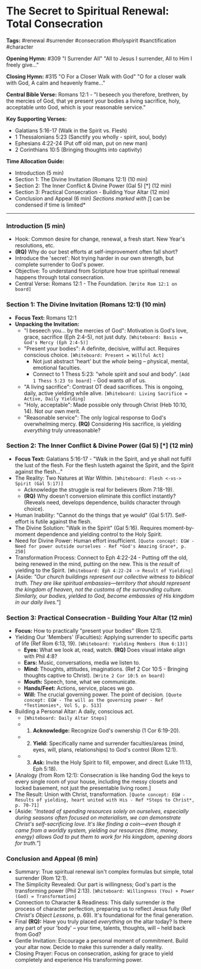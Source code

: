 # The Secret to Spiritual Renewal: Total Consecration

**Tags:** #renewal #surrender #consecration #holyspirit #sanctification #character

**Opening Hymn:** #309 "I Surrender All"
"All to Jesus I surrender, All to Him I freely give..."

**Closing Hymn:** #315 "O For a Closer Walk with God"
"O for a closer walk with God, A calm and heavenly frame..."

**Central Bible Verse:** Romans 12:1 - "I beseech you therefore, brethren, by the mercies of God, that ye present your bodies a living sacrifice, holy, acceptable unto God, which is your reasonable service."

**Key Supporting Verses:**
*   Galatians 5:16-17 (Walk in the Spirit vs. Flesh)
*   1 Thessalonians 5:23 (Sanctify you wholly - spirit, soul, body)
*   Ephesians 4:22-24 (Put off old man, put on new man)
*   2 Corinthians 10:5 (Bringing thoughts into captivity)

**Time Allocation Guide:**
*   Introduction (5 min)
*   Section 1: The Divine Invitation (Romans 12:1) (10 min)
*   Section 2: The Inner Conflict & Divine Power (Gal 5) [*] (12 min)
*   Section 3: Practical Consecration - Building Your Altar (12 min)
*   Conclusion and Appeal (6 min)
*Sections marked with [*] can be condensed if time is limited*

---

### Introduction (5 min)

*   Hook: Common desire for change, renewal, a fresh start. New Year's resolutions, etc.
*   **(RQ)** Why do our best efforts at self-improvement often fall short?
*   Introduce the 'secret': Not trying harder in our own strength, but complete surrender to God's power.
*   Objective: To understand from Scripture how true spiritual renewal happens through total consecration.
*   Central Verse: Romans 12:1 - The Foundation. `[Write Rom 12:1 on board]`

### Section 1: The Divine Invitation (Romans 12:1) (10 min)

*   **Focus Text:** Romans 12:1
*   **Unpacking the Invitation:**
    *   "I beseech you... by the mercies of God": Motivation is God's love, grace, sacrifice (Eph 2:4-5), not just duty. `[Whiteboard: Basis = God's Mercy (Eph 2:4-5)]`
    *   "Present your bodies": A definite, decisive, willful act. Requires conscious choice. `[Whiteboard: Present = Willful Act]`
        *   Not just abstract 'heart' but the *whole* being – physical, mental, emotional faculties.
        *   Connect to 1 Thess 5:23: "whole spirit and soul and body". `[Add 1 Thess 5:23 to board]` - God wants *all* of us.
    *   "A living sacrifice": Contrast OT dead sacrifices. This is ongoing, daily, active yielding while alive. `[Whiteboard: Living Sacrifice = Active, Daily Yielding]`
    *   "Holy, acceptable": Made possible only through Christ (Heb 10:10, 14). Not our own merit.
    *   "Reasonable service": The only logical response to God's overwhelming mercy. **(RQ)** Considering His sacrifice, is yielding *everything* truly unreasonable?

### Section 2: The Inner Conflict & Divine Power (Gal 5) [*] (12 min)

*   **Focus Text:** Galatians 5:16-17 - "Walk in the Spirit, and ye shall not fulfil the lust of the flesh. For the flesh lusteth against the Spirit, and the Spirit against the flesh..."
*   The Reality: Two Natures at War Within. `[Whiteboard: Flesh <-vs-> Spirit (Gal 5:17)]`
    *   Acknowledge the struggle is real for believers (Rom 7:18-19).
    *   **(RQ)** Why doesn't conversion eliminate this conflict instantly? (Reveals need, develops dependence, builds character through choice).
*   Human Inability: "Cannot do the things that ye would" (Gal 5:17). Self-effort is futile against the flesh.
*   The Divine Solution: "Walk in the Spirit" (Gal 5:16). Requires moment-by-moment dependence and yielding control to the Holy Spirit.
*   Need for Divine Power: Human effort insufficient. `[Quote concept: EGW - Need for power outside ourselves - Ref *God's Amazing Grace*, p. 250]`
*   Transformation Process: Connect to Eph 4:22-24 - Putting off the old, being renewed in the mind, putting on the new. This is the *result* of yielding to the Spirit. `[Whiteboard: Eph 4:22-24 -> Result of Yielding]`
*   [Aside: *"Our church buildings represent our collective witness to biblical truth. They are like spiritual embassies—territory that should represent the kingdom of heaven, not the customs of the surrounding culture. Similarly, our bodies, yielded to God, become embassies of His kingdom in our daily lives."*]

### Section 3: Practical Consecration - Building Your Altar (12 min)

*   **Focus:** How to practically "present your bodies" (Rom 12:1).
*   Yielding Our 'Members' (Faculties): Applying surrender to specific parts of life (Ref Rom 6:13, 19). `[Whiteboard: Yielding Members (Rom 6:13)]`
    *   **Eyes:** What we look at, read, watch. **(RQ)** Does visual intake align with Phil 4:8?
    *   **Ears:** Music, conversations, media we listen to.
    *   **Mind:** Thoughts, attitudes, imaginations. (Ref 2 Cor 10:5 - Bringing thoughts captive to Christ). `[Write 2 Cor 10:5 on board]`
    *   **Mouth:** Speech, tone, what we communicate.
    *   **Hands/Feet:** Actions, service, places we go.
    *   **Will:** The crucial governing power. The point of decision. `[Quote concept: EGW - The will as the governing power - Ref *Testimonies*, Vol 5, p. 513]`
*   Building a Personal Altar: A daily, conscious act.
    *   `[Whiteboard: Daily Altar Steps]`
    *   1.  **Acknowledge:** Recognize God's ownership (1 Cor 6:19-20).
    *   2.  **Yield:** Specifically name and surrender faculties/areas (mind, eyes, will, plans, relationships) to God's control (Rom 12:1).
    *   3.  **Ask:** Invite the Holy Spirit to fill, empower, and direct (Luke 11:13, Eph 5:18).
*   [Analogy (from Rom 12:1): Consecration is like handing God the keys to every single room of your house, including the messy closets and locked basement, not just the presentable living room.]
*   The Result: Union with Christ, transformation. `[Quote concept: EGW - Results of yielding, heart united with His - Ref *Steps to Christ*, p. 70-71]`
*   [Aside: *"Instead of spending resources solely on ourselves, especially during seasons often focused on materialism, we can demonstrate Christ's self-sacrificing love. It's like finding a coin—even though it came from a worldly system, yielding our resources (time, money, energy) allows God to put them to work for His kingdom, opening doors for truth."*]

### Conclusion and Appeal (6 min)

*   Summary: True spiritual renewal isn't complex formulas but simple, total surrender (Rom 12:1).
*   The Simplicity Revealed: Our part is willingness; God's part is the transforming power (Phil 2:13). `[Whiteboard: Willingness (You) + Power (God) = Transformation]`
*   Connection to Character & Readiness: This daily surrender *is* the process of character perfection, preparing us to reflect Jesus fully (Ref *Christ's Object Lessons*, p. 69). It's foundational for the final generation.
*   Final **(RQ):** Have you truly placed *everything* on the altar today? Is there any part of your 'body' – your time, talents, thoughts, will – held back from God?
*   Gentle Invitation: Encourage a personal moment of commitment. Build your altar now. Decide to make this surrender a daily reality.
*   Closing Prayer: Focus on consecration, asking for grace to yield completely and experience His transforming power.